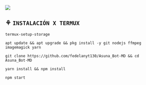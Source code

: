 <img src= "https://files.catbox.moe/eyxsoy.jpg">
    </p>


## ⚘ `INSTALACIÓN X TERMUX`

```
termux-setup-storage
```
```
apt update && apt upgrade && pkg install -y git nodejs ffmpeg imagemagick yarn
```
```
git clone https://github.com/fedelanyt130/Asuna_Bot-MD && cd Asuna_Bot-MD
```
```
yarn install && npm install
```
```
npm start
```
